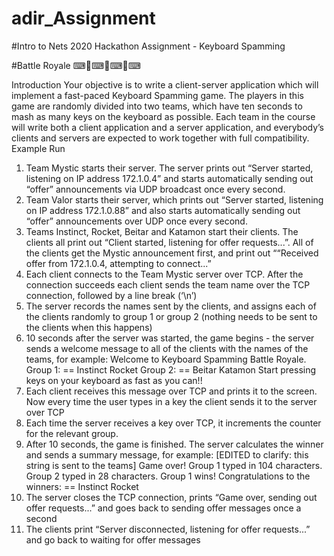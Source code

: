 # adir_Assignment
#Intro to Nets 2020 Hackathon Assignment - Keyboard Spamming

#Battle Royale ⌨👑⌨👑⌨👑⌨

Introduction
Your objective is to write a client-server application which will implement a fast-paced Keyboard
Spamming game. The players in this game are randomly divided into two teams, which have ten
seconds to mash as many keys on the keyboard as possible.
Each team in the course will write both a client application and a server application, and
everybody’s clients and servers are expected to work together with full compatibility.
Example Run
1. Team Mystic starts their server. The server prints out “Server started,
listening on IP address 172.1.0.4” and starts automatically sending out
“offer” announcements via UDP broadcast once every second.
2. Team Valor starts their server, which prints out “Server started, listening on
IP address 172.1.0.88” and also starts automatically sending out “offer”
announcements over UDP once every second.
3. Teams Instinct, Rocket, Beitar and Katamon start their clients. The clients all print out
“Client started, listening for offer requests...”. All of the clients get
the Mystic announcement first, and print out ““Received offer from 172.1.0.4,
attempting to connect...”
4. Each client connects to the Team Mystic server over TCP. After the connection
succeeds each client sends the team name over the TCP connection, followed by a line
break (‘\n’)
5. The server records the names sent by the clients, and assigns each of the clients
randomly to group 1 or group 2 (nothing needs to be sent to the clients when this
happens)
6. 10 seconds after the server was started, the game begins - the server sends a welcome
message to all of the clients with the names of the teams, for example:
Welcome to Keyboard Spamming Battle Royale.
Group 1:
==
Instinct
Rocket
Group 2:
==
Beitar
Katamon
Start pressing keys on your keyboard as fast as you can!!
7. Each client receives this message over TCP and prints it to the screen. Now every time
the user types in a key the client sends it to the server over TCP
8. Each time the server receives a key over TCP, it increments the counter for the relevant
group.
9. After 10 seconds, the game is finished. The server calculates the winner and sends a
summary message, for example: [EDITED to clarify: this string is sent to the teams]
Game over!
Group 1 typed in 104 characters. Group 2 typed in 28 characters.
Group 1 wins!
Congratulations to the winners:
==
Instinct
Rocket
10. The server closes the TCP connection, prints “Game over, sending out offer
requests...” and goes back to sending offer messages once a second
11. The clients print “Server disconnected, listening for offer
requests...” and go back to waiting for offer messages
